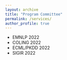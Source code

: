 ```yaml
---
layout: archive
title: "Program Committee"
permalink: /services/
author_profile: true
---
```


- EMNLP 2022
- COLING 2022
- ECML/PKDD 2022
- SIGIR 2022